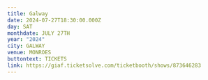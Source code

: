 ```yaml
---
title: Galway
date: 2024-07-27T18:30:00.000Z
day: SAT
monthdate: JULY 27TH
year: "2024"
city: GALWAY
venue: MONROES
buttontext: TICKETS
link: https://giaf.ticketsolve.com/ticketbooth/shows/873646283
---
```

